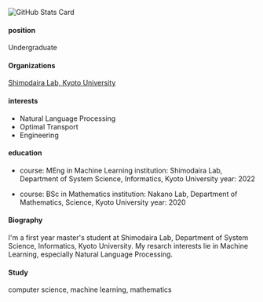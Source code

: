 ![GitHub Stats Card](https://github-readme-stats.vercel.app/api?username=ymgw55)

<!--- 
![Top Languages Card](https://github-readme-stats.vercel.app/api/top-langs/?username=ymgw55)
--->

#### position
Undergraduate

#### Organizations
[Shimodaira Lab, Kyoto University]("http://stat.sys.i.kyoto-u.ac.jp/")

#### interests
* Natural Language Processing
* Optimal Transport
* Engineering

#### education
  * course: MEng in Machine Learning
    institution: Shimodaira Lab, Department of System Science, Informatics, Kyoto University
    year: 2022
    
  * course: BSc in Mathematics
    institution: Nakano Lab, Department of Mathematics, Science, Kyoto University
    year: 2020

#### Biography
I'm a first year master's student at Shimodaira Lab, Department of System Science, Informatics, Kyoto University. My resarch interests lie in Machine Learning, especially Natural Language Processing.

#### Study
computer science, machine learning, mathematics
